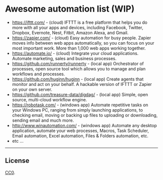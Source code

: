# Awesome automation list (WIP)

* https://ifttt.com/ - (cloud) IFTTT is a free platform that helps you do more with all your apps and devices, including Facebook, Twitter, Dropbox, Evernote, Nest, Fitbit, Amazon Alexa, and Gmail.
* https://zapier.com/ - (cloud) Easy automation for busy people. Zapier moves info between web apps automatically, so you can focus on your most important work. More than 1,000 web apps working together.
* https://automate.io/ - (cloud) Integrate your cloud applications. Automate marketing, sales and business processes.
* https://github.com/runnerty/runnerty - (local app) Orchestrator of processes, open source tool which allows you to manage and plan workflows and processes.
* https://github.com/huginn/huginn - (local app) Create agents that monitor and act on your behalf. A hackable version of IFTTT or Zapier on your own server.
* https://github.com/treasure-data/digdag/ - (local app) Simple, open source, multi-cloud workflow engine.
* https://robotask.com/ - (windows app) Automate repetitive tasks on your Windows PC, ranging from simply launching applications, to checking email, moving or backing up files to uploading or downloading, sending email and much more.
* http://www.winautomation.com/ - (windows app) Automate any desktop application, automate your web processes, Macros, Task Scheduler, Email automation, Excel automation, Files & Folders automation, etc.
* etc ...

---

## License

[CC0](http://creativecommons.org/publicdomain/zero/1.0/).
